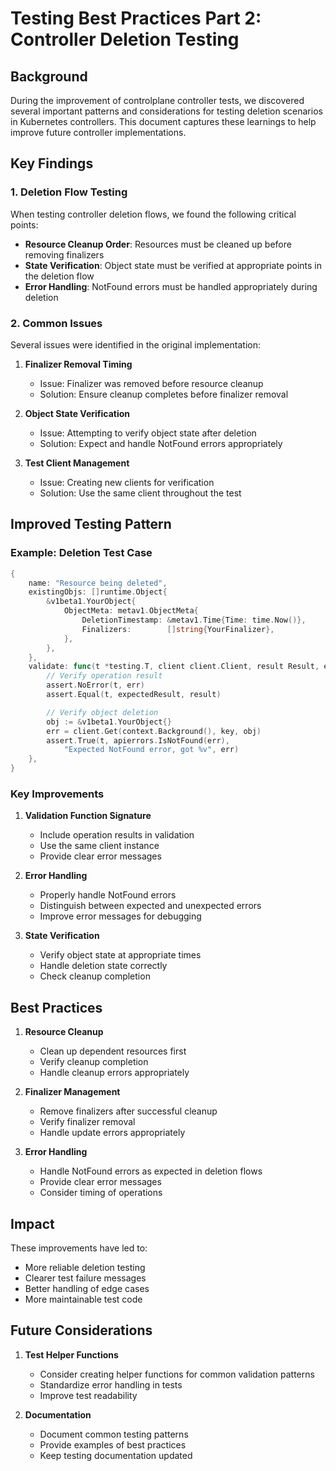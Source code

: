 # Testing Best Practices Part 2: Controller Deletion Testing

## Background

During the improvement of controlplane controller tests, we discovered several important patterns and considerations for testing deletion scenarios in Kubernetes controllers. This document captures these learnings to help improve future controller implementations.

## Key Findings

### 1. Deletion Flow Testing

When testing controller deletion flows, we found the following critical points:

- **Resource Cleanup Order**: Resources must be cleaned up before removing finalizers
- **State Verification**: Object state must be verified at appropriate points in the deletion flow
- **Error Handling**: NotFound errors must be handled appropriately during deletion

### 2. Common Issues

Several issues were identified in the original implementation:

1. **Finalizer Removal Timing**
   - Issue: Finalizer was removed before resource cleanup
   - Solution: Ensure cleanup completes before finalizer removal

2. **Object State Verification**
   - Issue: Attempting to verify object state after deletion
   - Solution: Expect and handle NotFound errors appropriately

3. **Test Client Management**
   - Issue: Creating new clients for verification
   - Solution: Use the same client throughout the test

## Improved Testing Pattern

### Example: Deletion Test Case

```go
{
    name: "Resource being deleted",
    existingObjs: []runtime.Object{
        &v1beta1.YourObject{
            ObjectMeta: metav1.ObjectMeta{
                DeletionTimestamp: &metav1.Time{Time: time.Now()},
                Finalizers:        []string{YourFinalizer},
            },
        },
    },
    validate: func(t *testing.T, client client.Client, result Result, err error) {
        // Verify operation result
        assert.NoError(t, err)
        assert.Equal(t, expectedResult, result)

        // Verify object deletion
        obj := &v1beta1.YourObject{}
        err = client.Get(context.Background(), key, obj)
        assert.True(t, apierrors.IsNotFound(err), 
            "Expected NotFound error, got %v", err)
    },
}
```

### Key Improvements

1. **Validation Function Signature**
   - Include operation results in validation
   - Use the same client instance
   - Provide clear error messages

2. **Error Handling**
   - Properly handle NotFound errors
   - Distinguish between expected and unexpected errors
   - Improve error messages for debugging

3. **State Verification**
   - Verify object state at appropriate times
   - Handle deletion state correctly
   - Check cleanup completion

## Best Practices

1. **Resource Cleanup**
   - Clean up dependent resources first
   - Verify cleanup completion
   - Handle cleanup errors appropriately

2. **Finalizer Management**
   - Remove finalizers after successful cleanup
   - Verify finalizer removal
   - Handle update errors appropriately

3. **Error Handling**
   - Handle NotFound errors as expected in deletion flows
   - Provide clear error messages
   - Consider timing of operations

## Impact

These improvements have led to:
- More reliable deletion testing
- Clearer test failure messages
- Better handling of edge cases
- More maintainable test code

## Future Considerations

1. **Test Helper Functions**
   - Consider creating helper functions for common validation patterns
   - Standardize error handling in tests
   - Improve test readability

2. **Documentation**
   - Document common testing patterns
   - Provide examples of best practices
   - Keep testing documentation updated
